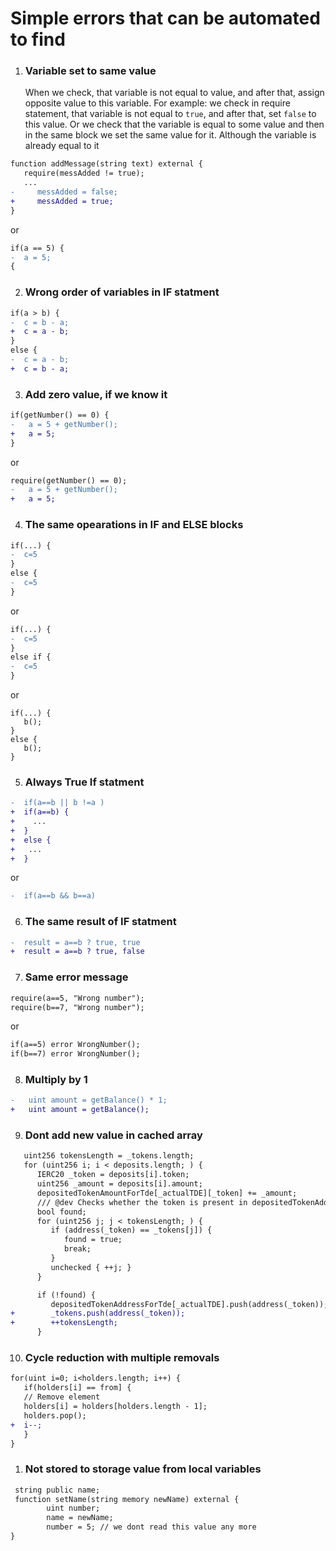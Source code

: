 # Simple errors that can be automated to find


1. ### Variable set to same value
   When we check, that variable is not equal to value, and after that, assign opposite value to this variable.
   For example: we check in require statement, that variable is not equal to `true`, and after that, set `false` to this value.
   Or we check that the variable is equal to some value and then in the same block we set the same value for it. Although the variable is already equal to it 
```diff
function addMessage(string text) external {
   require(messAdded != true);
   ...
-     messAdded = false;
+     messAdded = true;
}
```
or
```diff
if(a == 5) {
-  a = 5;
{
```

2. ### Wrong order of variables in IF statment
```diff
if(a > b) {
-  c = b - a;
+  c = a - b;
}
else {
-  c = a - b;
+  c = b - a;
```

3. ### Add zero value, if we know it
```diff
if(getNumber() == 0) {
-   a = 5 + getNumber();
+   a = 5;
}
```
or
```diff
require(getNumber() == 0);
-   a = 5 + getNumber();
+   a = 5;
```

4. ### The same opearations  in IF and ELSE blocks
```diff
if(...) {
-  c=5
}
else {
-  c=5
}
```
or
```diff
if(...) {
-  c=5
}
else if {
-  c=5
}
```
or
```
if(...) {
   b();
}
else {
   b();
}

```
5. ### Always True If statment
```diff
-  if(a==b || b !=a )
+  if(a==b) {
+    ...
+  }
+  else {
+   ...
+  }
```
or
```diff
-  if(a==b && b==a)
```

6. ### The same result of IF statment
```diff
-  result = a==b ? true, true
+  result = a==b ? true, false
```

7. ### Same error message
```diff
require(a==5, "Wrong number");
require(b==7, "Wrong number");
```
or
```diff
if(a==5) error WrongNumber();
if(b==7) error WrongNumber();
```

8. ### Multiply by 1
```diff
-   uint amount = getBalance() * 1;
+   uint amount = getBalance();
```

9. ### Dont add new value in cached array
```diff
   uint256 tokensLength = _tokens.length;
   for (uint256 i; i < deposits.length; ) {
      IERC20 _token = deposits[i].token;
      uint256 _amount = deposits[i].amount;
      depositedTokenAmountForTde[_actualTDE][_token] += _amount;
      /// @dev Checks whether the token is present in depositedTokenAddressForTde, otherwise we add it.
      bool found;
      for (uint256 j; j < tokensLength; ) {
         if (address(_token) == _tokens[j]) {
            found = true;
            break;
         }
         unchecked { ++j; }
      }

      if (!found) {
         depositedTokenAddressForTde[_actualTDE].push(address(_token));
+        _tokens.push(address(_token));
+        ++tokensLength;
      }
```    

10. ### Cycle reduction with multiple removals
```diff
for(uint i=0; i<holders.length; i++) {
   if(holders[i] == from] {
   // Remove element
   holders[i] = holders[holders.length - 1];
   holders.pop();
+  i--;
   }
}
```

1. ### Not stored to storage value from local variables
```diff
 string public name;
 function setName(string memory newName) external {
        uint number;
        name = newName;
        number = 5; // we dont read this value any more
}
```
